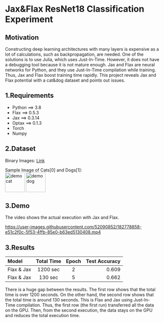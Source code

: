 # Jax&Flax ResNet18 Classification Experiment

## Motivation
Constructing deep learning architectures with many layers is expensive as a lot of calculations, such as backpropagation, are needed. One of the solutions is to use Julia, which uses Just-In-Time. However, it does not have a debugging tool because it is not mature enough. Jax and Flax are neural networks for Python, and they use Just-In-Time compilation while training. Thus, Jax and Flax boost training time rapidly. This project reveals Jax and Flax potential with a cat&dog dataset and points out issues.

## 1.Requirements
- Python ==> 3.8
- Flax ==> 0.5.3
- Jax ==> 0.3.14
- Optax ==> 0.1.3
- Torch
- Numpy


## 2.Dataset
Binary Images: [Link](https://drive.google.com/drive/folders/1RoBdT1k3JI4QMNXOkAx46DxAy-fxMiyO?usp=sharing)

Sample Image of Cats[0] and Dogs[1]:<br>
<img src="./0/cat.1.jpg" alt="demo cat" title="demo cat" height="64" width="64">
<img src="./1/dog.2.jpg" alt="demo dog" title="demo dog" height="64" width="64"><br>


## 3.Demo
The video shows the actual execution with Jax and Flax.

https://user-images.githubusercontent.com/52090852/182778858-e51c2f0c-5f53-4ffb-85e0-b63ed5130408.mp4

## 3.Results
| Model | Total Time | Epoch | Test Accuracy |
|:---|:---:|:---:|---:|
|Flax & Jax | 1200 sec | 2 | 0.609 |
|Flax & Jax | 130 sec | 5 | 0.662 |

There is a huge gap between the results. The first row shows that the total time is over 1200 seconds. On the other hand, the second row shows that the total time is around 130 seconds. This is Flax and Jax using Just-In-Time compilation. Thus, the first row (the first run) transferred all the data on the GPU. Then, from the second execution, the data stays on the GPU and reduces the total execution time.
